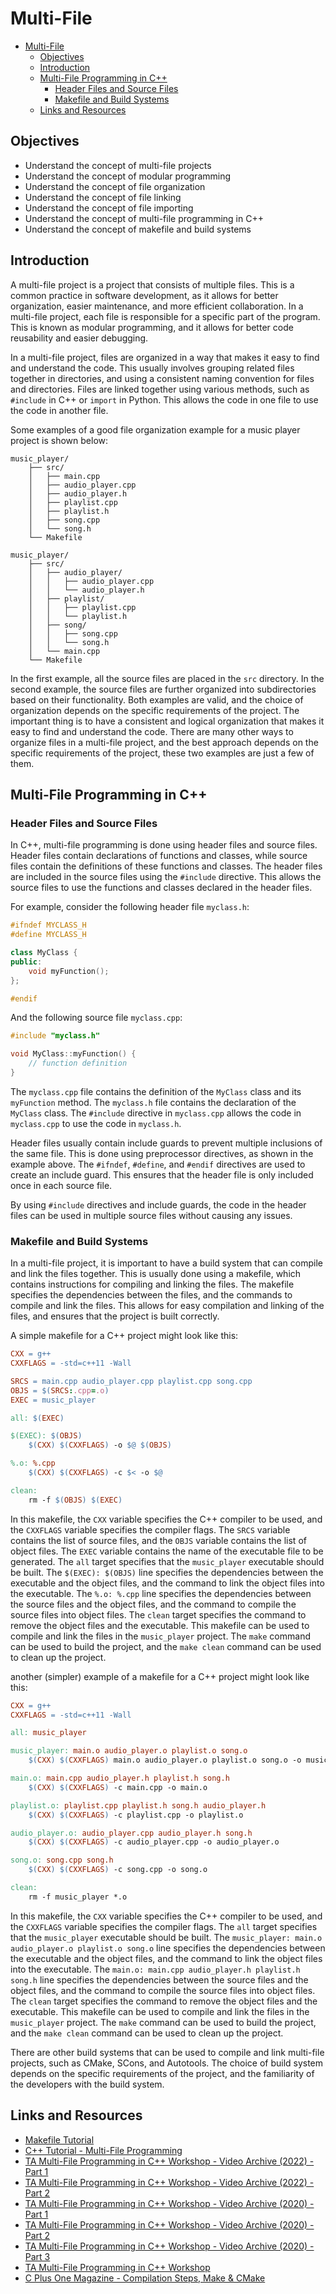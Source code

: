 # Multi-File

- [Multi-File](#multi-file)
  - [Objectives](#objectives)
  - [Introduction](#introduction)
  - [Multi-File Programming in C++](#multi-file-programming-in-c)
    - [Header Files and Source Files](#header-files-and-source-files)
    - [Makefile and Build Systems](#makefile-and-build-systems)
  - [Links and Resources](#links-and-resources)

## Objectives

- Understand the concept of multi-file projects
- Understand the concept of modular programming
- Understand the concept of file organization
- Understand the concept of file linking
- Understand the concept of file importing
- Understand the concept of multi-file programming in C++
- Understand the concept of makefile and build systems

## Introduction

A multi-file project is a project that consists of multiple files. This is a common practice in software development, as it allows for better organization, easier maintenance, and more efficient collaboration. In a multi-file project, each file is responsible for a specific part of the program. This is known as modular programming, and it allows for better code reusability and easier debugging.

In a multi-file project, files are organized in a way that makes it easy to find and understand the code. This usually involves grouping related files together in directories, and using a consistent naming convention for files and directories. Files are linked together using various methods, such as `#include` in C++ or `import` in Python. This allows the code in one file to use the code in another file.

Some examples of a good file organization example for a music player project is shown below:

```plaintext
music_player/
    ├── src/
    │   ├── main.cpp
    │   ├── audio_player.cpp
    │   ├── audio_player.h
    │   ├── playlist.cpp
    │   ├── playlist.h
    │   ├── song.cpp
    │   └── song.h
    └── Makefile
```

```plaintext
music_player/
    ├── src/
    │   ├── audio_player/
    │   │   ├── audio_player.cpp
    │   │   └── audio_player.h
    │   ├── playlist/
    │   │   ├── playlist.cpp
    │   │   └── playlist.h
    │   ├── song/
    │   │   ├── song.cpp
    │   │   └── song.h
    │   └── main.cpp
    └── Makefile
```

In the first example, all the source files are placed in the `src` directory. In the second example, the source files are further organized into subdirectories based on their functionality. Both examples are valid, and the choice of organization depends on the specific requirements of the project. The important thing is to have a consistent and logical organization that makes it easy to find and understand the code. There are many other ways to organize files in a multi-file project, and the best approach depends on the specific requirements of the project, these two examples are just a few of them.

## Multi-File Programming in C++

### Header Files and Source Files

In C++, multi-file programming is done using header files and source files. Header files contain declarations of functions and classes, while source files contain the definitions of these functions and classes. The header files are included in the source files using the `#include` directive. This allows the source files to use the functions and classes declared in the header files.

For example, consider the following header file `myclass.h`:

```cpp
#ifndef MYCLASS_H
#define MYCLASS_H

class MyClass {
public:
    void myFunction();
};

#endif
```

And the following source file `myclass.cpp`:

```cpp
#include "myclass.h"

void MyClass::myFunction() {
    // function definition
}
```

The `myclass.cpp` file contains the definition of the `MyClass` class and its `myFunction` method. The `myclass.h` file contains the declaration of the `MyClass` class. The `#include` directive in `myclass.cpp` allows the code in `myclass.cpp` to use the code in `myclass.h`.

Header files usually contain include guards to prevent multiple inclusions of the same file. This is done using preprocessor directives, as shown in the example above. The `#ifndef`, `#define`, and `#endif` directives are used to create an include guard. This ensures that the header file is only included once in each source file.

By using `#include` directives and include guards, the code in the header files can be used in multiple source files without causing any issues.

### Makefile and Build Systems

In a multi-file project, it is important to have a build system that can compile and link the files together. This is usually done using a makefile, which contains instructions for compiling and linking the files. The makefile specifies the dependencies between the files, and the commands to compile and link the files. This allows for easy compilation and linking of the files, and ensures that the project is built correctly.

A simple makefile for a C++ project might look like this:

```makefile
CXX = g++
CXXFLAGS = -std=c++11 -Wall

SRCS = main.cpp audio_player.cpp playlist.cpp song.cpp
OBJS = $(SRCS:.cpp=.o)
EXEC = music_player

all: $(EXEC)

$(EXEC): $(OBJS)
    $(CXX) $(CXXFLAGS) -o $@ $(OBJS)

%.o: %.cpp
    $(CXX) $(CXXFLAGS) -c $< -o $@

clean:
    rm -f $(OBJS) $(EXEC)
```

In this makefile, the `CXX` variable specifies the C++ compiler to be used, and the `CXXFLAGS` variable specifies the compiler flags. The `SRCS` variable contains the list of source files, and the `OBJS` variable contains the list of object files. The `EXEC` variable contains the name of the executable file to be generated. The `all` target specifies that the `music_player` executable should be built. The `$(EXEC): $(OBJS)` line specifies the dependencies between the executable and the object files, and the command to link the object files into the executable. The `%.o: %.cpp` line specifies the dependencies between the source files and the object files, and the command to compile the source files into object files. The `clean` target specifies the command to remove the object files and the executable. This makefile can be used to compile and link the files in the `music_player` project. The `make` command can be used to build the project, and the `make clean` command can be used to clean up the project.

another (simpler) example of a makefile for a C++ project might look like this:

```makefile
CXX = g++
CXXFLAGS = -std=c++11 -Wall

all: music_player

music_player: main.o audio_player.o playlist.o song.o
    $(CXX) $(CXXFLAGS) main.o audio_player.o playlist.o song.o -o music_player

main.o: main.cpp audio_player.h playlist.h song.h
    $(CXX) $(CXXFLAGS) -c main.cpp -o main.o

playlist.o: playlist.cpp playlist.h song.h audio_player.h
    $(CXX) $(CXXFLAGS) -c playlist.cpp -o playlist.o

audio_player.o: audio_player.cpp audio_player.h song.h
    $(CXX) $(CXXFLAGS) -c audio_player.cpp -o audio_player.o

song.o: song.cpp song.h
    $(CXX) $(CXXFLAGS) -c song.cpp -o song.o

clean:
    rm -f music_player *.o
```

In this makefile, the `CXX` variable specifies the C++ compiler to be used, and the `CXXFLAGS` variable specifies the compiler flags. The `all` target specifies that the `music_player` executable should be built. The `music_player: main.o audio_player.o playlist.o song.o` line specifies the dependencies between the executable and the object files, and the command to link the object files into the executable. The `main.o: main.cpp audio_player.h playlist.h song.h` line specifies the dependencies between the source files and the object files, and the command to compile the source files into object files. The `clean` target specifies the command to remove the object files and the executable. This makefile can be used to compile and link the files in the `music_player` project. The `make` command can be used to build the project, and the `make clean` command can be used to clean up the project.

There are other build systems that can be used to compile and link multi-file projects, such as CMake, SCons, and Autotools. The choice of build system depends on the specific requirements of the project, and the familiarity of the developers with the build system.

## Links and Resources

- [Makefile Tutorial](https://makefiletutorial.com/)
- [C++ Tutorial - Multi-File Programming](https://www.youtube.com/watch?v=9OvKEkGmvos)
- [TA Multi-File Programming in C++ Workshop - Video Archive (2022) - Part 1](https://www.aparat.com/v/9Ocok)
- [TA Multi-File Programming in C++ Workshop - Video Archive (2022) - Part 2](https://www.aparat.com/v/1b5yE)
- [TA Multi-File Programming in C++ Workshop - Video Archive (2020) - Part 1](https://www.aparat.com/v/tCL2M)
- [TA Multi-File Programming in C++ Workshop - Video Archive (2020) - Part 2](https://www.aparat.com/v/WK8Sj)
- [TA Multi-File Programming in C++ Workshop - Video Archive (2020) - Part 3](https://www.aparat.com/v/GlIL5)
- [TA Multi-File Programming in C++ Workshop](./Assets/Multi-File%20Projects%20Makefile.pdf)
- [C Plus One Magazine - Compilation Steps, Make & CMake](./Assets/Compilation%20Steps,%20Make%20&%20CMake.pdf)
